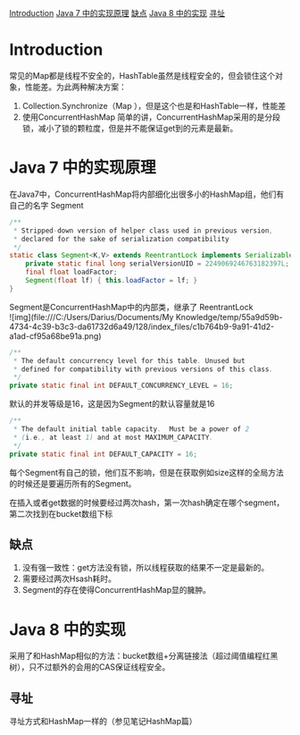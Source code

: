 [Introduction](#Introduction)
[Java 7 中的实现原理](#Java7中的实现原理)
[缺点](#缺点)
[Java 8 中的实现](#Java8中的实现)
[寻址](#寻址)

# Introduction

常见的Map都是线程不安全的，HashTable虽然是线程安全的，但会锁住这个对象，性能差。为此两种解决方案：

1. Collection.Synchronize（Map ），但是这个也是和HashTable一样，性能差
2. 使用ConcurrentHashMap 
    简单的讲，ConcurrentHashMap采用的是分段锁，减小了锁的颗粒度，但是并不能保证get到的元素是最新。

# Java 7 中的实现原理

在Java7中，ConcurrentHashMap将内部细化出很多小的HashMap组，他们有自己的名字 Segment

```java
/**
 * Stripped-down version of helper class used in previous version,
 * declared for the sake of serialization compatibility
 */
static class Segment<K,V> extends ReentrantLock implements Serializable {
    private static final long serialVersionUID = 2249069246763182397L;
    final float loadFactor;
    Segment(float lf) { this.loadFactor = lf; }
}
```

Segment是ConcurrentHashMap中的内部类，继承了 ReentrantLock  
 ![img](file:///C:/Users/Darius/Documents/My Knowledge/temp/55a9d59b-4734-4c39-b3c3-da61732d6a49/128/index_files/c1b764b9-9a91-41d2-a1ad-cf95a68be91a.png)



```java
/**
 * The default concurrency level for this table. Unused but
 * defined for compatibility with previous versions of this class.
 */
private static final int DEFAULT_CONCURRENCY_LEVEL = 16;
```

默认的并发等级是16，这是因为Segment的默认容量就是16

```java
/**
 * The default initial table capacity.  Must be a power of 2
 * (i.e., at least 1) and at most MAXIMUM_CAPACITY.
 */
private static final int DEFAULT_CAPACITY = 16;
```

每个Segment有自己的锁，他们互不影响，但是在获取例如size这样的全局方法的时候还是要遍历所有的Segment。

在插入或者get数据的时候要经过两次hash，第一次hash确定在哪个segment，第二次找到在bucket数组下标

## 缺点

1. 没有强一致性：get方法没有锁，所以线程获取的结果不一定是最新的。
2. 需要经过两次Hsash耗时。
3. Segment的存在使得ConcurrentHashMap显的臃肿。

# Java 8 中的实现

采用了和HashMap相似的方法：bucket数组+分离链接法（超过阈值编程红黑树），只不过额外的会用的CAS保证线程安全。

## 寻址

寻址方式和HashMap一样的（参见笔记HashMap篇）